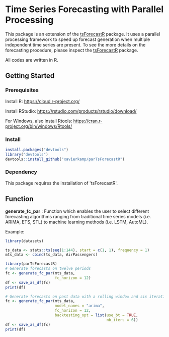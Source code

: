 # __Time Series Forecasting with Parallel Processing__
This package is an extension of the [tsForecastR](https://github.com/xavierkamp/tsForecastR) package. It uses a parallel processing framework to speed up forecast generation when multiple independent time series are present. To see the more details on the forecasting procedure, please inspect the [tsForecastR](https://github.com/xavierkamp/tsForecastR) package.

All codes are written in R.

## __Getting Started__

### __Prerequisites__

Install R: https://cloud.r-project.org/

Install RStudio: https://rstudio.com/products/rstudio/download/

For Windows, also install Rtools: https://cran.r-project.org/bin/windows/Rtools/

### __Install__

``` r
install.packages("devtools")
library("devtools")
devtools::install_github("xavierkamp/parTsForecastR")
```
### __Dependency__

This package requires the installation of 'tsForecastR'.

## __Function__

__generate_fc_par__ : Function which enables the user to select different forecasting algorithms ranging from
traditional time series models (i.e. ARIMA, ETS, STL) to machine learning methods (i.e. LSTM, AutoML).

Example:
``` r
library(datasets)

ts_data <- stats::ts(seq(1:144), start = c(1, 1), frequency = 1)
mts_data <- cbind(ts_data, AirPassengers)

library(parTsForecastR)
# Generate forecasts on twelve periods
fc <- generate_fc_par(mts_data,
                      fc_horizon = 12)
df <- save_as_df(fc)
print(df)

# Generate forecasts on past data with a rolling window and six iterations
fc <- generate_fc_par(mts_data,
                      model_names = "arima",
                      fc_horizon = 12,
                      backtesting_opt = list(use_bt = TRUE,
                                             nb_iters = 6))
df <- save_as_df(fc)
print(df)
```
